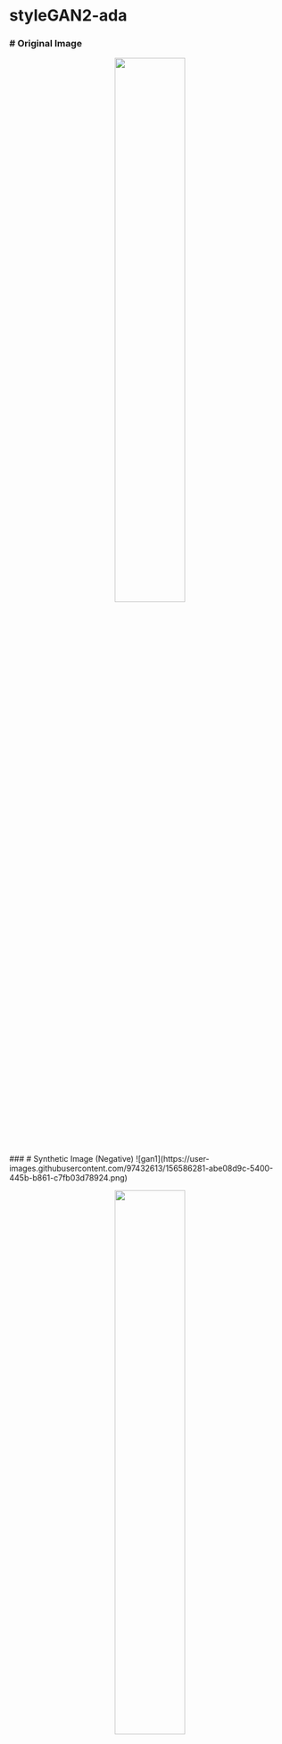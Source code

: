 # styleGAN2-ada

### # Original Image
<p align="center">
    <img src="https://user-images.githubusercontent.com/97432613/156586052-49c1ef92-b107-47ab-a1f5-a0bec37ee6ba.jpg"  width="50%" height="50%"/>
</p>
### # Synthetic Image (Negative)
![gan1](https://user-images.githubusercontent.com/97432613/156586281-abe08d9c-5400-445b-b861-c7fb03d78924.png)
<p align="center">
    <img src="https://user-images.githubusercontent.com/97432613/156586052-49c1ef92-b107-47ab-a1f5-a0bec37ee6ba.jpg"  width="50%" height="50%"/>
</p>
### # Synthetic Image (P1)
<p align="center">
    <img src="https://user-images.githubusercontent.com/97432613/156586304-2a0c501a-0fb4-4632-98f2-1181f6cf5f64.png"  width="50%" height="50%"/>
</p>
### # Synthetic Image (P2)
<p align="center">
    <img src="https://user-images.githubusercontent.com/97432613/156586327-da095b99-d063-4196-9bac-7a0435c5b79c.png"  width="50%" height="50%"/>
</p>
### # Synthetic Image (P3)
<p align="center">
    <img src="https://user-images.githubusercontent.com/97432613/156586344-be5dbf8c-9b6a-476b-85ab-3de8a99f1932.png"  width="50%" height="50%"/>
</p>
